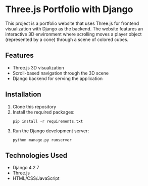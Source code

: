 # Three.js Portfolio with Django

This project is a portfolio website that uses Three.js for frontend visualization with Django as the backend. The website features an interactive 3D environment where scrolling moves a player object (represented by a cone) through a scene of colored cubes.

## Features

- Three.js 3D visualization
- Scroll-based navigation through the 3D scene
- Django backend for serving the application

## Installation

1. Clone this repository
2. Install the required packages:
   ```
   pip install -r requirements.txt
   ```
3. Run the Django development server:
   ```
   python manage.py runserver
   ```

## Technologies Used

- Django 4.2.7
- Three.js
- HTML/CSS/JavaScript
